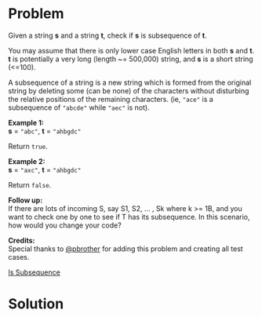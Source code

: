 
# Problem

Given a string **s** and a string **t**, check if **s** is subsequence of
**t**.

You may assume that there is only lower case English letters in both **s** and
**t**. **t** is potentially a very long (length ~= 500,000) string, and **s**
is a short string (<=100).

A subsequence of a string is a new string which is formed from the original
string by deleting some (can be none) of the characters without disturbing the
relative positions of the remaining characters. (ie, `"ace"` is a subsequence
of `"abcde"` while `"aec"` is not).

**Example 1:**  
**s** = `"abc"`, **t** = `"ahbgdc"`

Return `true`.

**Example 2:**  
**s** = `"axc"`, **t** = `"ahbgdc"`

Return `false`.

**Follow up:**  
If there are lots of incoming S, say S1, S2, ... , Sk where k >= 1B, and you
want to check one by one to see if T has its subsequence. In this scenario,
how would you change your code?

**Credits:**  
Special thanks to [@pbrother](https://leetcode.com/pbrother/) for adding this
problem and creating all test cases.



[Is Subsequence](https://leetcode.com/problems/is-subsequence)

# Solution



